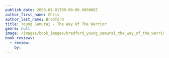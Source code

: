 ```yaml
---
publish_date: 2008-01-01T00:00:00.000000Z
author_first_name: Chris
author_last_name: Bradford
title: Young Samurai - The Way Of The Warrior
genre: null
image: /images/book_images/bradford_young_samurai_the_way_of_the_warrior.jpg
book_reviews:
  - review: 
    by: 
---
```

